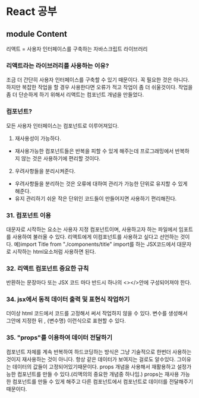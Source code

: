 # React 공부

## module Content

리액트 = 사용자 인터페이스를 구축하는 자바스크립트 라이브러리

### 리액트라는 라이브러리를 사용하는 이유?

조금 더 간단히 사용자 인터페이스를 구축할 수 있기 때문이다.
꼭 필요한 것은 아니다. 하지만 복잡한 작업을 할 경우 사용한다면 오류가 적고
작업이 좀 더 쉬울것이다. 작업을 좀 더 단순하게 하기 위해서 리액트는 컴포넌트 개념을 만들었다.

### 컴포넌트?

모든 사용자 인터페이스는 컴포넌트로 이루어져있다.

1. 재사용성이 가능하다.

- 재사용가능한 컴포넌트들은 반복을 피할 수 있게 해주는데 프로그래밍에서 반복하지 않는 것은 사용하기에 편리할 것이다.

2. 우려사항들을 분리시켜준다.

- 우려사항들을 분리하는 것은 오류에 대하여 관리가 가능한 단위로 유지할 수 있게 해준다.
- 유지 관리하기 쉬운 작은 단위인 코드들이 만들어지면 사용하기 편리해진다.

### 31. 컴포넌트 이용

대문자로 시작하는 요소는 사용자 지정 컴포넌트이며, 사용하고자 하는 파일에서 임포트를 사용하여 불러올 수 있다.
리액트에게 이컴포넌트를 사용하고 싶다고 선언하는 것이다.
예)import Title from "./components/title"
import를 하는 JSX코드에서 대문자로 시작하는 html요소처럼 사용하면 된다.

### 32. 리액트 컴포넌트 중요한 규칙

반환하는 문장마다 또는 JSX 코드 마다 반드시 하나의 <></>안에 구성되어져야 한다.

### 34. jsx에서 동적 데이터 출력 및 표현식 작업하기

더이상 html 코드에서 코드를 고정해서 써서 작업하지 않을 수 있다.
변수를 생성해서 그안에 지정한 뒤 , {변수명} 이런식으로 표현할 수 있다.

### 35. "props"를 이용하여 데이터 전달하기

컴포넌트 자체를 계속 반복하여 하드코딩하는 방식은 그냥 기술적으로 한번더 사용하는 것이지 재사용하는 것이 아니다. 항상 같은 데이터가 보여지는 걸로도 알수있다. 그이유는 데이터의 값들이 고정되어있기때문이다.
props 개념을 사용해서 재활용하고 설정가능한 컴포넌트를 만들 수 있다.(리액의의 중요한 개념중 하나임.)
props는 재사용 가능한 컴포넌트를 만들 수 있게 해주고 다른 컴포넌트에서 컴포넌트로 데이터를 전달해주기 때문이다.
